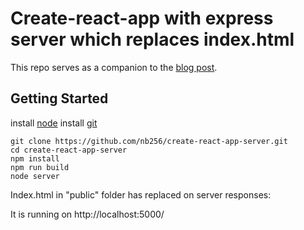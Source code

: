 # Create-react-app with express server which replaces index.html

This repo serves as a companion to the [blog post](https://talentra.net/blog/React-Uygulamalarina-Meta-Etiketleri-Eklemek-877/).

## Getting Started

install [node](https://nodejs.org/en/)
install [git](https://git-scm.com/)

```shell
git clone https://github.com/nb256/create-react-app-server.git
cd create-react-app-server
npm install
npm run build
node server
```

Index.html in "public" folder has replaced on server responses:

It is running on http://localhost:5000/
